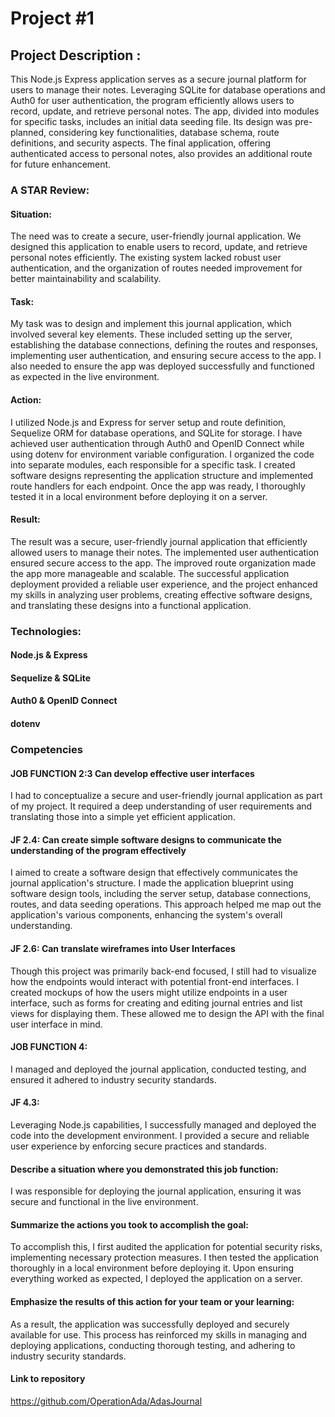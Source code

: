 # Project #1
## Project Description :
This Node.js Express application serves as a secure journal platform for users to manage their notes. Leveraging SQLite for database operations and Auth0 for user authentication, the program efficiently allows users to record, update, and retrieve personal notes. The app, divided into modules for specific tasks, includes an initial data seeding file. Its design was pre-planned, considering key functionalities, database schema, route definitions, and security aspects. The final application, offering authenticated access to personal notes, also provides an additional route for future enhancement.



### A STAR Review:



#### Situation: 

The need was to create a secure, user-friendly journal application. We designed this application to enable users to record, update, and retrieve personal notes efficiently. The existing system lacked robust user authentication, and the organization of routes needed improvement for better maintainability and scalability.

#### Task: 

My task was to design and implement this journal application, which involved several key elements. These included setting up the server, establishing the database connections, defining the routes and responses, implementing user authentication, and ensuring secure access to the app. I also needed to ensure the app was deployed successfully and functioned as expected in the live environment.

#### Action: 

I utilized Node.js and Express for server setup and route definition, Sequelize ORM for database operations, and SQLite for storage. I have achieved user authentication through Auth0 and OpenID Connect while using dotenv for environment variable configuration. I organized the code into separate modules, each responsible for a specific task. I created software designs representing the application structure and implemented route handlers for each endpoint. Once the app was ready, I thoroughly tested it in a local environment before deploying it on a server.

#### Result: 

The result was a secure, user-friendly journal application that efficiently allowed users to manage their notes. The implemented user authentication ensured secure access to the app. The improved route organization made the app more manageable and scalable. The successful application deployment provided a reliable user experience, and the project enhanced my skills in analyzing user problems, creating effective software designs, and translating these designs into a functional application.

### Technologies:
#### Node.js & Express
#### Sequelize & SQLite
#### Auth0 & OpenID Connect
#### dotenv
### Competencies
#### JOB FUNCTION 2:3 Can develop effective user interfaces
I had to conceptualize a secure and user-friendly journal application as part of my project. It required a deep understanding of user requirements and translating those into a simple yet efficient application.

#### JF 2.4: Can create simple software designs to communicate the understanding of the program effectively
I aimed to create a software design that effectively communicates the journal application's structure. I made the application blueprint using software design tools, including the server setup, database connections, routes, and data seeding operations. This approach helped me map out the application's various components, enhancing the system's overall understanding.

#### JF 2.6: Can translate wireframes into User Interfaces
Though this project was primarily back-end focused, I still had to visualize how the endpoints would interact with potential front-end interfaces. I created mockups of how the users might utilize endpoints in a user interface, such as forms for creating and editing journal entries and list views for displaying them. These allowed me to design the API with the final user interface in mind.

#### JOB FUNCTION 4:
I managed and deployed the journal application, conducted testing, and ensured it adhered to industry security standards.

#### JF 4.3:
Leveraging Node.js capabilities, I successfully managed and deployed the code into the development environment. I provided a secure and reliable user experience by enforcing secure practices and standards.

#### Describe a situation where you demonstrated this job function:
I was responsible for deploying the journal application, ensuring it was secure and functional in the live environment.

#### Summarize the actions you took to accomplish the goal:
To accomplish this, I first audited the application for potential security risks, implementing necessary protection measures. I then tested the application thoroughly in a local environment before deploying it. Upon ensuring everything worked as expected, I deployed the application on a server.

#### Emphasize the results of this action for your team or your learning:
As a result, the application was successfully deployed and securely available for use. This process has reinforced my skills in managing and deploying applications, conducting thorough testing, and adhering to industry security standards.

#### Link to repository
https://github.com/OperationAda/AdasJournal
